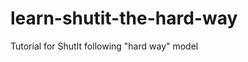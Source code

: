 learn-shutit-the-hard-way
=========================

Tutorial for ShutIt following "hard way" model
